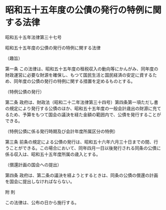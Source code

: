 # 昭和五十五年度の公債の発行の特例に関する法律

昭和五十五年法律第三十七号

昭和五十五年度の公債の発行の特例に関する法律

（趣旨）

第一条 この法律は、昭和五十五年度の租税収入の動向等にかんがみ、同年度の財政運営に必要な財源を確保し、もつて国民生活と国民経済の安定に資するため、同年度の公債の発行の特例に関する措置を定めるものとする。

（特例公債の発行）

第二条 政府は、財政法（昭和二十二年法律第三十四号）第四条第一項ただし書の規定により発行する公債のほか、昭和五十五年度の一般会計歳出の財源に充てるため、予算をもつて国会の議決を経た金額の範囲内で、公債を発行することができる。

（特例公債に係る発行時期及び会計年度所属区分の特例）

第三条 前条の規定による公債の発行は、昭和五十六年六月三十日までの間、行うことができる。この場合において、同年四月一日以後発行される同条の公債に係る収入は、昭和五十五年度所属の歳入とする。

（償還計画の国会への提出）

第四条 政府は、第二条の議決を経ようとするときは、同条の公債の償還の計画を国会に提出しなければならない。

附 則

この法律は、公布の日から施行する。
